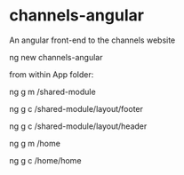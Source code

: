 # channels-angular
An angular front-end to the channels website

ng new channels-angular

from within App folder:

ng g m /shared-module

ng g c /shared-module/layout/footer 

ng g c /shared-module/layout/header

ng g m /home

ng g c /home/home

